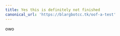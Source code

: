 ```yaml
---
title: Yes this is definitely not finished
canonical_url: 'https://blargbotcc.tk/oof-a-test'
---
```

owo
